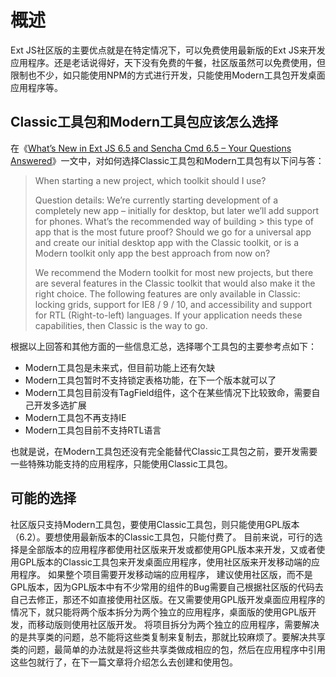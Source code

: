 # 概述

Ext JS社区版的主要优点就是在特定情况下，可以免费使用最新版的Ext JS来开发应用程序。还是老话说得好，天下没有免费的午餐，社区版虽然可以免费使用，但限制也不少，如只能使用NPM的方式进行开发，只能使用Modern工具包开发桌面应用程序等。

## Classic工具包和Modern工具包应该怎么选择
在《[What’s New in Ext JS 6.5 and Sencha Cmd 6.5 – Your Questions Answered](https://www.sencha.com/blog/whats-new-in-ext-js-6-5-and-sencha-cmd-6-5-your-questions-answered/)》一文中，对如何选择Classic工具包和Modern工具包有以下问与答：
> When starting a new project, which toolkit should I use?
> 
> Question details: We’re currently starting development of a completely new app – initially for  desktop, but later we’ll add support for phones. What’s the recommended way of building > this type of app that is the most future proof? Should we go for a universal app and create our initial desktop app with the Classic toolkit, or is a Modern toolkit only app the best approach from now on?
> 
> We recommend the Modern toolkit for most new projects, but there are several features in the Classic toolkit that would also make it the right choice. The following features are only available in Classic: locking grids, support for IE8 / 9 / 10, and accessibility and support for RTL (Right-to-left) languages. If your application needs these capabilities, then Classic is the way to go.

根据以上回答和其他方面的一些信息汇总，选择哪个工具包的主要参考点如下：

 - Modern工具包是未来式，但目前功能上还有欠缺
 - Modern工具包暂时不支持锁定表格功能，在下一个版本就可以了
 - Modern工具包目前没有TagField组件，这个在某些情况下比较致命，需要自己开发多选扩展
 - Modern工具包不再支持IE
 - Modern工具包目前不支持RTL语言

也就是说，在Modern工具包还没有完全能替代Classic工具包之前，要开发需要一些特殊功能支持的应用程序，只能使用Classic工具包。

## 可能的选择
社区版只支持Modern工具包，要使用Classic工具包，则只能使用GPL版本（6.2）。要想使用最新版本的Classic工具包，只能付费了。
目前来说，可行的选择是全部版本的应用程序都使用社区版来开发或都使用GPL版本来开发，又或者使用GPL版本的Classic工具包来开发桌面应用程序，使用社区版来开发移动端的应用程序。
如果整个项目需要开发移动端的应用程序， 建议使用社区版，而不是GPL版本，因为GPL版本中有不少常用的组件的Bug需要自己根据社区版的代码去自己去修正，那还不如直接使用社区版。在又需要使用GPL版开发桌面应用程序的情况下，就只能将两个版本拆分为两个独立的应用程序，桌面版的使用GPL版开发，而移动版则使用社区版开发。
将项目拆分为两个独立的应用程序，需要解决的是共享类的问题，总不能将这些类复制来复制去，那就比较麻烦了。要解决共享类的问题，最简单的办法就是将这些共享类做成相应的包，然后在应用程序中引用这些包就行了，在下一篇文章将介绍怎么去创建和使用包。

